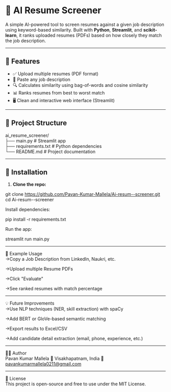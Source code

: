 # 🧠 AI Resume Screener

A simple AI-powered tool to screen resumes against a given job description using keyword-based similarity. Built with **Python**, **Streamlit**, and **scikit-learn**, it ranks uploaded resumes (PDFs) based on how closely they match the job description.

---

## 🚀 Features

- ✅ Upload multiple resumes (PDF format)
- 📄 Paste any job description
- 🔍 Calculates similarity using bag-of-words and cosine similarity
- 📊 Ranks resumes from best to worst match
- 🖥️ Clean and interactive web interface (Streamlit)

---

## 📁 Project Structure

ai_resume_screener/  
├── main.py # Streamlit app  
├── requirements.txt # Python dependencies  
└── README.md # Project documentation  

---

## 🔧 Installation  

1. **Clone the repo:**

git clone https://github.com/Pavan-Kumar-Mallela/Ai-resum--screener.git
cd Ai-resum--screener

Install dependencies:

pip install -r requirements.txt

Run the app:

streamlit run main.py

---

📌 Example Usage  
->Copy a Job Description from LinkedIn, Naukri, etc.

->Upload multiple Resume PDFs

->Click "Evaluate"

->See ranked resumes with match percentage

---

💡 Future Improvements  
->Use NLP techniques (NER, skill extraction) with spaCy

->Add BERT or GloVe-based semantic matching

->Export results to Excel/CSV

->Add candidate detail extraction (email, phone, experience, etc.)

---

🙋‍♂️ Author  
Pavan Kumar Mallela
📍 Visakhapatnam, India
📧 pavankumarmallela0211@gmail.com

---

📜 License  
This project is open-source and free to use under the MIT License.
